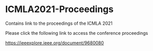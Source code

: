 # ICMLA2021-Proceedings
Contains link to the proceedings of the ICMLA 2021

Please click the following link to access the conference proceedings

https://ieeexplore.ieee.org/document/9680080

